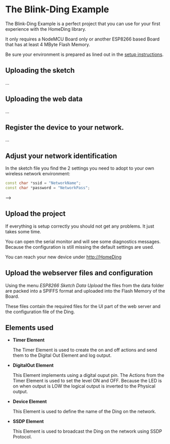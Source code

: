 # The Blink-Ding Example

The Blink-Ding Example is a perfect project that you can use for your first experience with the HomeDing library.

It only requires a NodeMCU Board only or another ESP8266 based Board that has at least 4 MByte Flash Memory.

Be sure your environment is prepared as lined out in the [setup instructions](examples/setup).

## Uploading the sketch

...

## Uploading the web data

...

## Register the device to your network.

...



## Adjust your network identification

In the sketch file you find the 2 settings you need to adopt to your own wireless network environment:


```c++
const char *ssid = "NetworkName";
const char *password = "NetworkPass";
```

-->

## Upload the project

If everything is setup correctly you should not get any problems. It just takes some time.

You can open the serial monitor and will see some diagnostics messages. Because the configuration is still missing the default settings are used.

You can reach your new device under [http://HomeDing](http://homeding/)

## Upload the webserver files and configuration

Using the menu *ESP8266 Sketch Data Upload* the files from the data folder are packed into a SPIFFS format and uploaded into the Flash Memory of the Board.

These files contain the required files for the UI part of the web server and the configuration file of the Ding.

## Elements used

* **Timer Element**

  The Timer Element is used to create the on and off actions and send them to the Digital Out Element and log output.

* **DigitalOut Element**

  This Element implements using a digital ouput pin.
  The Actions from the Timer Element is used to set the level ON and OFF.
  Because the LED is on when output is LOW the logical output is inverted to the Physical output.

* **Device Element**

  This Element is used to define the name of the Ding on the network.

* **SSDP Element**

  This Element is used to broadcast the Ding on the network using SSDP Protocol.